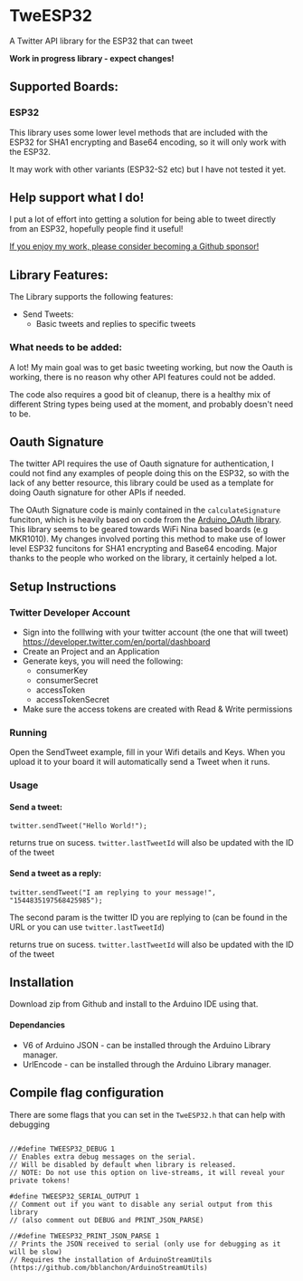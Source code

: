 # TweESP32

A Twitter API library for the ESP32 that can tweet

**Work in progress library - expect changes!**

## Supported Boards:

### ESP32

This library uses some lower level methods that are included with the ESP32 for SHA1 encrypting and Base64 encoding, so it will only work with the ESP32.

It may work with other variants (ESP32-S2 etc) but I have not tested it yet.

## Help support what I do!

I put a lot of effort into getting a solution for being able to tweet directly from an ESP32, hopefully people find it useful!

[If you enjoy my work, please consider becoming a Github sponsor!](https://github.com/sponsors/witnessmenow/)

## Library Features:

The Library supports the following features:

- Send Tweets:
  - Basic tweets and replies to specific tweets

### What needs to be added:

A lot! My main goal was to get basic tweeting working, but now the Oauth is working, there is no reason why other API features could not be added.

The code also requires a good bit of cleanup, there is a healthy mix of different String types being used at the moment, and probably doesn't need to be.

## Oauth Signature

The twitter API requires the use of Oauth signature for authentication, I could not find any examples of people doing this on the ESP32, so with the lack of any better resource, this library could be used as a template for doing Oauth signature for other APIs if needed.

The OAuth Signature code is mainly contained in the `calculateSignature` funciton, which is heavily based on code from the [Arduino_OAuth library](https://github.com/arduino-libraries/Arduino_OAuth). This library seems to be geared towards WiFi Nina based boards (e.g MKR1010). My changes involved porting this method to make use of lower level ESP32 funcitons for SHA1 encrypting and Base64 encoding. Major thanks to the people who worked on the library, it certainly helped a lot.

## Setup Instructions

### Twitter Developer Account

- Sign into the folllwing with your twitter account (the one that will tweet) https://developer.twitter.com/en/portal/dashboard
- Create an Project and an Application
- Generate keys, you will need the following:
  - consumerKey
  - consumerSecret
  - accessToken
  - accessTokenSecret
- Make sure the access tokens are created with Read & Write permissions

### Running

Open the SendTweet example, fill in your Wifi details and Keys. When you upload it to your board it will automatically send a Tweet when it runs.

### Usage

#### Send a tweet:

```
twitter.sendTweet("Hello World!");
```

returns true on sucess. `twitter.lastTweetId` will also be updated with the ID of the tweet

#### Send a tweet as a reply:

```
twitter.sendTweet("I am replying to your message!", "1544835197568425985");
```

The second param is the twitter ID you are replying to (can be found in the URL or you can use `twitter.lastTweetId`)

returns true on sucess. `twitter.lastTweetId` will also be updated with the ID of the tweet

## Installation

Download zip from Github and install to the Arduino IDE using that.

#### Dependancies

- V6 of Arduino JSON - can be installed through the Arduino Library manager.
- UrlEncode - can be installed through the Arduino Library manager.

## Compile flag configuration

There are some flags that you can set in the `TweESP32.h` that can help with debugging

```

//#define TWEESP32_DEBUG 1
// Enables extra debug messages on the serial.
// Will be disabled by default when library is released.
// NOTE: Do not use this option on live-streams, it will reveal your private tokens!

#define TWEESP32_SERIAL_OUTPUT 1
// Comment out if you want to disable any serial output from this library
// (also comment out DEBUG and PRINT_JSON_PARSE)

//#define TWEESP32_PRINT_JSON_PARSE 1
// Prints the JSON received to serial (only use for debugging as it will be slow)
// Requires the installation of ArduinoStreamUtils (https://github.com/bblanchon/ArduinoStreamUtils)

```

